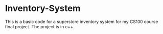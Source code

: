 # Inventory-System
This is a basic code for a superstore inventory system  for my CS100 course final project. The project is in c++.
